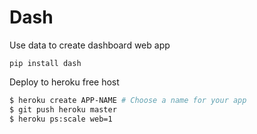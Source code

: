 # Dash

Use data to create dashboard web app

```
pip install dash
```

Deploy to heroku free host

```bash
$ heroku create APP-NAME # Choose a name for your app
$ git push heroku master
$ heroku ps:scale web=1

```
